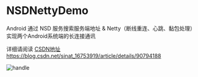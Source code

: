 # NSDNettyDemo
Android 通过 NSD 服务搜索服务端地址 &amp;  Netty（断线重连、心跳、黏包处理） 实现两个Android系统端的长连接通讯

详细请阅读 [CSDN地址](https://blog.csdn.net/a23006239/article/details/80540175)
https://blog.csdn.net/sinat_16753919/article/details/90794188

![handle](https://github.com/thisfeng/NSDNettyDemo/blob/master/image/IMG20180601171657.jpg)
